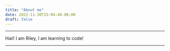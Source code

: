 ```yaml
---
title: "About me"
date: 2022-11-30T15:04:46-06:00
draft: false
---
```


___

Haii! I am Riley, I am learning to code! 

___

